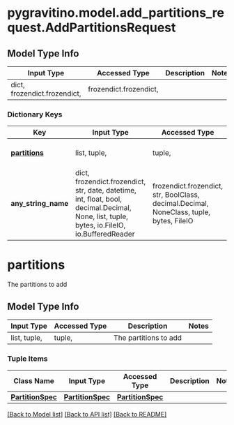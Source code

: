 # pygravitino.model.add_partitions_request.AddPartitionsRequest

## Model Type Info
Input Type | Accessed Type | Description | Notes
------------ | ------------- | ------------- | -------------
dict, frozendict.frozendict,  | frozendict.frozendict,  |  | 

### Dictionary Keys
Key | Input Type | Accessed Type | Description | Notes
------------ | ------------- | ------------- | ------------- | -------------
**[partitions](#partitions)** | list, tuple,  | tuple,  | The partitions to add | 
**any_string_name** | dict, frozendict.frozendict, str, date, datetime, int, float, bool, decimal.Decimal, None, list, tuple, bytes, io.FileIO, io.BufferedReader | frozendict.frozendict, str, BoolClass, decimal.Decimal, NoneClass, tuple, bytes, FileIO | any string name can be used but the value must be the correct type | [optional]

# partitions

The partitions to add

## Model Type Info
Input Type | Accessed Type | Description | Notes
------------ | ------------- | ------------- | -------------
list, tuple,  | tuple,  | The partitions to add | 

### Tuple Items
Class Name | Input Type | Accessed Type | Description | Notes
------------- | ------------- | ------------- | ------------- | -------------
[**PartitionSpec**](PartitionSpec.md) | [**PartitionSpec**](PartitionSpec.md) | [**PartitionSpec**](PartitionSpec.md) |  | 

[[Back to Model list]](../../README.md#documentation-for-models) [[Back to API list]](../../README.md#documentation-for-api-endpoints) [[Back to README]](../../README.md)

